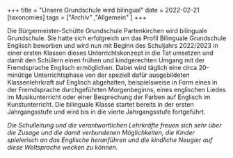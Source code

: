 +++
title = "Unsere Grundschule wird bilingual"
date = 2022-02-21
[taxonomies]
tags = ["Archiv" ,"Allgemein" ]
+++

Die Bürgermeister-Schütte Grundschule Partenkirchen wird bilinguale Grundschule. Sie hatte sich erfolgreich um das Profil Bilinguale Grundschule Englisch beworben und wird nun mit Beginn des Schuljahrs 2022/2023 in einer ersten Klassen dieses Unterrichtskonzept in die Tat umsetzen und damit den Schülern einen frühen und kindgerechten Umgang mit der Fremdsprache Englisch ermöglichen. Dabei wird täglich eine circa 20-minütige Unterrichtsphase von der speziell dafür ausgebildeten Klassenlehrkraft auf Englisch abgehalten, beispielsweise in Form eines in der Fremdsprache durchgeführten Morgenbeginns, eines englischen Liedes im Musikunterricht oder einer Besprechung der Farben auf Englisch im Kunstunterricht. Die bilinguale Klasse startet bereits in der ersten Jahrgangsstufe und wird bis in die vierte Jahrgangsstufe fortgeführt.

_Die Schulleitung und die verantwortlichen Lehrkräfte freuen sich sehr über die Zusage und die damit verbundenen Möglichkeiten, die Kinder spielerisch an das Englische heranführen und die kindliche Neugier auf diese Weltsprache wecken zu können._
